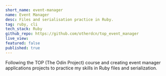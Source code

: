 ```yaml
---
short_name: event-manager
name: Event Manager
desc: Files and serialisation practice in Ruby.
tag: ruby, cli
tech_stack: Ruby
github_repo: https://github.com/otherdcn/top_event_manager
live_view: 
featured: false
published: true
---
```


Following the TOP (The Odin Project) course and creating event manager applications projects to practice my skills in Ruby files and serialization.